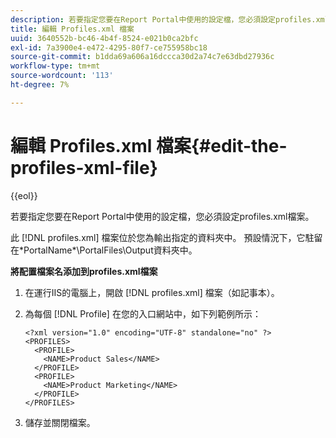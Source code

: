 ```yaml
---
description: 若要指定您要在Report Portal中使用的設定檔，您必須設定profiles.xml檔案。
title: 編輯 Profiles.xml 檔案
uuid: 3640552b-bc46-4b4f-8524-e021b0ca2bfc
exl-id: 7a3900e4-e472-4295-80f7-ce755958bc18
source-git-commit: b1dda69a606a16dccca30d2a74c7e63dbd27936c
workflow-type: tm+mt
source-wordcount: '113'
ht-degree: 7%

---
```


# 編輯 Profiles.xml 檔案{#edit-the-profiles-xml-file}

{{eol}}

若要指定您要在Report Portal中使用的設定檔，您必須設定profiles.xml檔案。

此 [!DNL profiles.xml] 檔案位於您為輸出指定的資料夾中。 預設情況下，它駐留在\*PortalName*\PortalFiles\Output資料夾中。

**將配置檔案名添加到profiles.xml檔案**

1. 在運行IIS的電腦上，開啟 [!DNL profiles.xml] 檔案（如記事本）。
1. 為每個 [!DNL Profile] 在您的入口網站中，如下列範例所示：

   ```
   <?xml version="1.0" encoding="UTF-8" standalone="no" ?>
   <PROFILES>
     <PROFILE>
       <NAME>Product Sales</NAME>
     </PROFILE>
     <PROFILE>
       <NAME>Product Marketing</NAME>
     </PROFILE>
   </PROFILES>
   ```

1. 儲存並關閉檔案。

